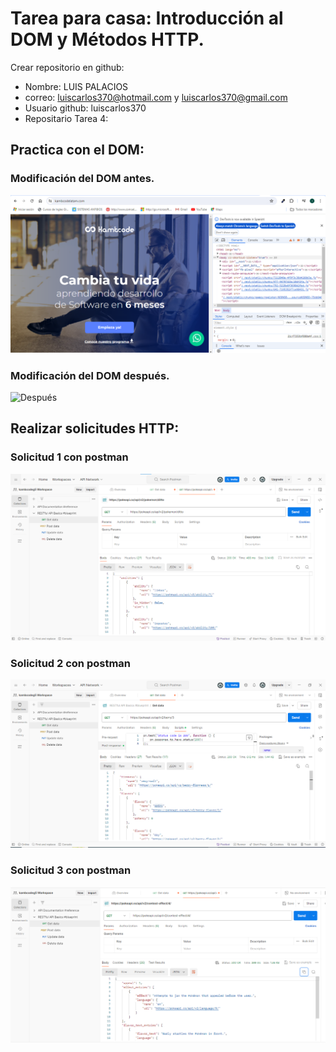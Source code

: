 # Tarea para casa: Introducción al DOM y Métodos HTTP.
Crear repositorio en github:
- Nombre: LUIS PALACIOS
- correo: luiscarlos370@hotmail.com y luiscarlos370@gmail.com
- Usuario github: luiscarlos370
- Repositario Tarea 4: 

## Practica con el DOM:
### Modificación del DOM antes.

![Antes](./img/antes.png) 
### Modificación del DOM después.

![Después](./img/después.png) 

## Realizar solicitudes HTTP:

### Solicitud 1 con postman

![ditto](./img/ditto.png)

### Solicitud 2 con postman

![berry3](./img/berry3.png)

### Solicitud 3 con postman

![berry4](./img/berry4.png)


